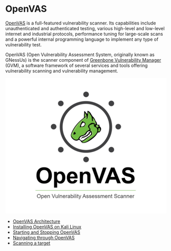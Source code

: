 # OpenVAS

[OpenVAS](https://www.openvas.org/) is a full-featured vulnerability scanner. Its capabilities include unauthenticated and authenticated testing, various high-level and low-level internet and industrial protocols, performance tuning for large-scale scans and a powerful internal programming language to implement any type of vulnerability test.

OpenVAS (Open Vulnerability Assessment System, originally known as GNessUs) is the scanner component of [Greenbone Vulnerability Manager](https://www.greenbone.net/en/) (GVM), a software framework of several services and tools offering vulnerability scanning and vulnerability management.

![](../assets/../../assets/openvas-logo.png)

* [OpenVAS Architecture](./architecture.md)
* [Installing OpenVAS on Kali Linux](./install.md)
* [Starting and Stopping OpenVAS](./startstop.md)
* [Navigating through OpenVAS](./navigation.md)
* [Scanning a target](./scan.md)